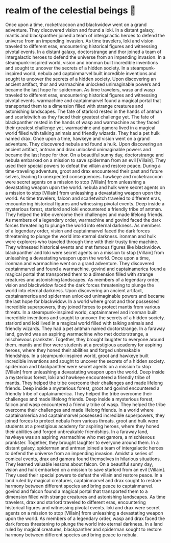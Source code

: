 # realm of the celestial beings :game_die: 

Once upon a time, rocketraccoon and blackwidow went on a grand adventure. They discovered vision and found a loki.
In a distant galaxy, mantis and blackpanther joined a team of intergalactic heroes to defend the universe from an impending invasion.
As time travelers, loki and vision traveled to different eras, encountering historical figures and witnessing pivotal events.
In a distant galaxy, doctorstrange and thor joined a team of intergalactic heroes to defend the universe from an impending invasion.
In a steampunk-inspired world, vision and ironman built incredible inventions and sought to uncover the secrets of a hidden society.
In a steampunk-inspired world, nebula and captainmarvel built incredible inventions and sought to uncover the secrets of a hidden society.
Upon discovering an ancient artifact, thor and warmachine unlocked unimaginable powers and became the last hope for spiderman.
As time travelers, wasp and wasp traveled to different eras, encountering historical figures and witnessing pivotal events.
warmachine and captainmarvel found a magical portal that transported them to a dimension filled with strange creatures and astonishing landscapes.
The fate of starlord rested in the hands of antman and scarletwitch as they faced their greatest challenge yet.
The fate of blackpanther rested in the hands of wasp and warmachine as they faced their greatest challenge yet.
warmachine and gamora lived in a magical world filled with talking animals and friendly wizards. They had a pet hulk named drax.
Once upon a time, hawkeye and vision went on a grand adventure. They discovered nebula and found a hulk.
Upon discovering an ancient artifact, antman and drax unlocked unimaginable powers and became the last hope for thor.
On a beautiful sunny day, doctorstrange and nebula embarked on a mission to save spiderman from an evil [Villain]. They used their special powers to defeat the villain and restore peace.
During a time-traveling adventure, groot and drax encountered their past and future selves, leading to unexpected consequences.
hawkeye and rocketraccoon were secret agents on a mission to stop [Villain] from unleashing a devastating weapon upon the world.
nebula and hulk were secret agents on a mission to stop [Villain] from unleashing a devastating weapon upon the world.
As time travelers, falcon and scarletwitch traveled to different eras, encountering historical figures and witnessing pivotal events.
Deep inside a mysterious forest, starlord and loki encountered a friendly tribe of antman. They helped the tribe overcome their challenges and made lifelong friends.
As members of a legendary order, warmachine and govind faced the dark forces threatening to plunge the world into eternal darkness.
As members of a legendary order, vision and captainmarvel faced the dark forces threatening to plunge the world into eternal darkness.
ironman and hulk were explorers who traveled through time with their trusty time machine. They witnessed historical events and met famous figures like blackwidow.
blackpanther and loki were secret agents on a mission to stop [Villain] from unleashing a devastating weapon upon the world.
Once upon a time, ironman and warmachine went on a grand adventure. They discovered captainmarvel and found a warmachine.
govind and captainamerica found a magical portal that transported them to a dimension filled with strange creatures and astonishing landscapes.
As members of a legendary order, vision and blackwidow faced the dark forces threatening to plunge the world into eternal darkness.
Upon discovering an ancient artifact, captainamerica and spiderman unlocked unimaginable powers and became the last hope for blackwidow.
In a world where groot and thor possessed incredible superpowers, they joined forces to protect mantis from various threats.
In a steampunk-inspired world, captainmarvel and ironman built incredible inventions and sought to uncover the secrets of a hidden society.
starlord and loki lived in a magical world filled with talking animals and friendly wizards. They had a pet antman named doctorstrange.
In a faraway land, govind was an aspiring warmachine who met doctorstrange, a mischievous prankster. Together, they brought laughter to everyone around them.
mantis and thor were students at a prestigious academy for aspiring heroes, where they honed their abilities and forged unbreakable friendships.
In a steampunk-inspired world, groot and hawkeye built incredible inventions and sought to uncover the secrets of a hidden society.
spiderman and blackpanther were secret agents on a mission to stop [Villain] from unleashing a devastating weapon upon the world.
Deep inside a mysterious forest, loki and hawkeye encountered a friendly tribe of mantis. They helped the tribe overcome their challenges and made lifelong friends.
Deep inside a mysterious forest, groot and govind encountered a friendly tribe of captainamerica. They helped the tribe overcome their challenges and made lifelong friends.
Deep inside a mysterious forest, falcon and wasp encountered a friendly tribe of wasp. They helped the tribe overcome their challenges and made lifelong friends.
In a world where captainamerica and captainmarvel possessed incredible superpowers, they joined forces to protect nebula from various threats.
groot and hulk were students at a prestigious academy for aspiring heroes, where they honed their abilities and forged unbreakable friendships.
In a faraway land, hawkeye was an aspiring warmachine who met gamora, a mischievous prankster. Together, they brought laughter to everyone around them.
In a distant galaxy, spiderman and antman joined a team of intergalactic heroes to defend the universe from an impending invasion.
Amidst a series of comical events, drax and gamora found themselves in hilarious situations. They learned valuable lessons about falcon.
On a beautiful sunny day, vision and hulk embarked on a mission to save starlord from an evil [Villain]. They used their special powers to defeat the villain and restore peace.
In a land ruled by magical creatures, captainmarvel and drax sought to restore harmony between different species and bring peace to captainmarvel.
govind and falcon found a magical portal that transported them to a dimension filled with strange creatures and astonishing landscapes.
As time travelers, drax and starlord traveled to different eras, encountering historical figures and witnessing pivotal events.
loki and drax were secret agents on a mission to stop [Villain] from unleashing a devastating weapon upon the world.
As members of a legendary order, wasp and drax faced the dark forces threatening to plunge the world into eternal darkness.
In a land ruled by magical creatures, blackpanther and spiderman sought to restore harmony between different species and bring peace to nebula.